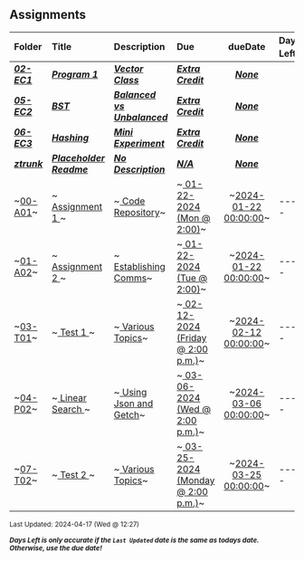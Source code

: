 ## Assignments

| Folder | Title | Description | Due | dueDate | Days Left<sup>*</sup> |
|:------|:------|:------|:------|:-----:|-----|
| ***<a href="https://github.com/rugbyprof/3013-Algorithms/tree/master/Assignments/02-EC1">02-EC1</a>*** | ***<a href="https://github.com/rugbyprof/3013-Algorithms/tree/master/Assignments/02-EC1"> Program 1 </a>*** | ***<a href="https://github.com/rugbyprof/3013-Algorithms/tree/master/Assignments/02-EC1"> Vector Class</a>*** | ***<a href="https://github.com/rugbyprof/3013-Algorithms/tree/master/Assignments/02-EC1"> Extra Credit</a>*** | ***<a href="https://github.com/rugbyprof/3013-Algorithms/tree/master/Assignments/02-EC1">None</a>*** |  |
| ***<a href="https://github.com/rugbyprof/3013-Algorithms/tree/master/Assignments/05-EC2">05-EC2</a>*** | ***<a href="https://github.com/rugbyprof/3013-Algorithms/tree/master/Assignments/05-EC2"> BST </a>*** | ***<a href="https://github.com/rugbyprof/3013-Algorithms/tree/master/Assignments/05-EC2"> Balanced vs Unbalanced</a>*** | ***<a href="https://github.com/rugbyprof/3013-Algorithms/tree/master/Assignments/05-EC2"> Extra Credit</a>*** | ***<a href="https://github.com/rugbyprof/3013-Algorithms/tree/master/Assignments/05-EC2">None</a>*** |  |
| ***<a href="https://github.com/rugbyprof/3013-Algorithms/tree/master/Assignments/06-EC3">06-EC3</a>*** | ***<a href="https://github.com/rugbyprof/3013-Algorithms/tree/master/Assignments/06-EC3"> Hashing </a>*** | ***<a href="https://github.com/rugbyprof/3013-Algorithms/tree/master/Assignments/06-EC3"> Mini Experiment</a>*** | ***<a href="https://github.com/rugbyprof/3013-Algorithms/tree/master/Assignments/06-EC3"> Extra Credit</a>*** | ***<a href="https://github.com/rugbyprof/3013-Algorithms/tree/master/Assignments/06-EC3">None</a>*** |  |
| ***<a href="https://github.com/rugbyprof/3013-Algorithms/tree/master/Assignments/ztrunk">ztrunk</a>*** | ***<a href="https://github.com/rugbyprof/3013-Algorithms/tree/master/Assignments/ztrunk"> Placeholder Readme </a>*** | ***<a href="https://github.com/rugbyprof/3013-Algorithms/tree/master/Assignments/ztrunk"> No Description</a>*** | ***<a href="https://github.com/rugbyprof/3013-Algorithms/tree/master/Assignments/ztrunk">N/A</a>*** | ***<a href="https://github.com/rugbyprof/3013-Algorithms/tree/master/Assignments/ztrunk">None</a>*** |  |
| ~<a href="https://github.com/rugbyprof/3013-Algorithms/tree/master/Assignments/00-A01">00-A01</a>~ | ~<a href="https://github.com/rugbyprof/3013-Algorithms/tree/master/Assignments/00-A01"> Assignment 1 </a>~ | ~<a href="https://github.com/rugbyprof/3013-Algorithms/tree/master/Assignments/00-A01"> Code Repository</a>~ | ~<a href="https://github.com/rugbyprof/3013-Algorithms/tree/master/Assignments/00-A01"> 01-22-2024 (Mon @ 2:00)</a>~ | ~<a href="https://github.com/rugbyprof/3013-Algorithms/tree/master/Assignments/00-A01">2024-01-22 00:00:00</a>~ | ---- |
| ~<a href="https://github.com/rugbyprof/3013-Algorithms/tree/master/Assignments/01-A02">01-A02</a>~ | ~<a href="https://github.com/rugbyprof/3013-Algorithms/tree/master/Assignments/01-A02"> Assignment 2 </a>~ | ~<a href="https://github.com/rugbyprof/3013-Algorithms/tree/master/Assignments/01-A02"> Establishing Comms</a>~ | ~<a href="https://github.com/rugbyprof/3013-Algorithms/tree/master/Assignments/01-A02"> 01-22-2024 (Tue @ 2:00)</a>~ | ~<a href="https://github.com/rugbyprof/3013-Algorithms/tree/master/Assignments/01-A02">2024-01-22 00:00:00</a>~ | ---- |
| ~<a href="https://github.com/rugbyprof/3013-Algorithms/tree/master/Assignments/03-T01">03-T01</a>~ | ~<a href="https://github.com/rugbyprof/3013-Algorithms/tree/master/Assignments/03-T01"> Test 1 </a>~ | ~<a href="https://github.com/rugbyprof/3013-Algorithms/tree/master/Assignments/03-T01"> Various Topics</a>~ | ~<a href="https://github.com/rugbyprof/3013-Algorithms/tree/master/Assignments/03-T01"> 02-12-2024 (Friday @ 2:00 p.m.)</a>~ | ~<a href="https://github.com/rugbyprof/3013-Algorithms/tree/master/Assignments/03-T01">2024-02-12 00:00:00</a>~ | ---- |
| ~<a href="https://github.com/rugbyprof/3013-Algorithms/tree/master/Assignments/04-P02">04-P02</a>~ | ~<a href="https://github.com/rugbyprof/3013-Algorithms/tree/master/Assignments/04-P02"> Linear Search </a>~ | ~<a href="https://github.com/rugbyprof/3013-Algorithms/tree/master/Assignments/04-P02"> Using Json and Getch</a>~ | ~<a href="https://github.com/rugbyprof/3013-Algorithms/tree/master/Assignments/04-P02"> 03-06-2024 (Wed @ 2:00 p.m.)</a>~ | ~<a href="https://github.com/rugbyprof/3013-Algorithms/tree/master/Assignments/04-P02">2024-03-06 00:00:00</a>~ | ---- |
| ~<a href="https://github.com/rugbyprof/3013-Algorithms/tree/master/Assignments/07-T02">07-T02</a>~ | ~<a href="https://github.com/rugbyprof/3013-Algorithms/tree/master/Assignments/07-T02"> Test 2 </a>~ | ~<a href="https://github.com/rugbyprof/3013-Algorithms/tree/master/Assignments/07-T02"> Various Topics</a>~ | ~<a href="https://github.com/rugbyprof/3013-Algorithms/tree/master/Assignments/07-T02"> 03-25-2024 (Monday @ 2:00 p.m.)</a>~ | ~<a href="https://github.com/rugbyprof/3013-Algorithms/tree/master/Assignments/07-T02">2024-03-25 00:00:00</a>~ | ---- |

<sup>Last Updated: 2024-04-17 (Wed @ 12:27)</sup> 

<sup>***Days Left is only accurate if the `Last Updated` date is the same as todays date. Otherwise, use the due date!***</sup> 